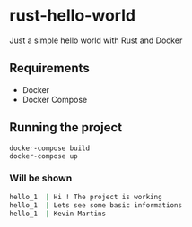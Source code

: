 # rust-hello-world
Just a simple hello world with Rust and Docker

## Requirements
 - Docker
 - Docker Compose

## Running the project

```
docker-compose build
docker-compose up
```

### Will be shown

```bash
hello_1  | Hi ! The project is working
hello_1  | Lets see some basic informations
hello_1  | Kevin Martins
```
